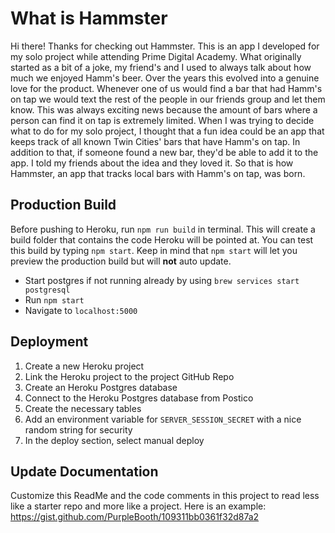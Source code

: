 # What is Hammster

Hi there! Thanks for checking out Hammster. This is an app I developed for my solo project while attending Prime Digital Academy. What originally started as a bit of a joke, my friend's and I used to always talk about how much we enjoyed Hamm's beer. Over the years this evolved into a genuine love for the product. Whenever one of us would find a bar that had Hamm's on tap we would text the rest of the people in our friends group and let them know. This was always exciting news because the amount of bars where a person can find it on tap is extremely limited. When I was trying to decide what to do for my solo project, I thought that a fun idea could be an app that keeps track of all known Twin Cities' bars that have Hamm's on tap. In addition to that, if someone found a new bar, they'd be able to add it to the app. I told my friends about the idea and they loved it. So that is how Hammster, an app that tracks local bars with Hamm's on tap, was born.


## Production Build

Before pushing to Heroku, run `npm run build` in terminal. This will create a build folder that contains the code Heroku will be pointed at. You can test this build by typing `npm start`. Keep in mind that `npm start` will let you preview the production build but will **not** auto update.

* Start postgres if not running already by using `brew services start postgresql`
* Run `npm start`
* Navigate to `localhost:5000`

## Deployment

1. Create a new Heroku project
1. Link the Heroku project to the project GitHub Repo
1. Create an Heroku Postgres database
1. Connect to the Heroku Postgres database from Postico
1. Create the necessary tables
1. Add an environment variable for `SERVER_SESSION_SECRET` with a nice random string for security
1. In the deploy section, select manual deploy

## Update Documentation

Customize this ReadMe and the code comments in this project to read less like a starter repo and more like a project. Here is an example: https://gist.github.com/PurpleBooth/109311bb0361f32d87a2
